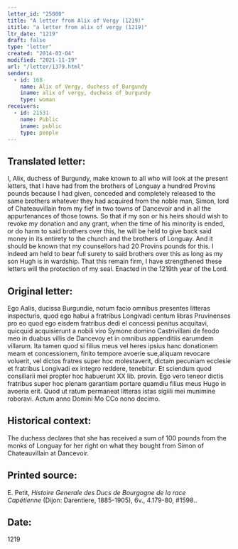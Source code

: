 ```yaml
---
letter_id: "25080"
title: "A letter from Alix of Vergy (1219)"
ititle: "a letter from alix of vergy (1219)"
ltr_date: "1219"
draft: false
type: "letter"
created: "2014-03-04"
modified: "2021-11-19"
url: "/letter/1379.html"
senders:
  - id: 168
    name: Alix of Vergy, duchess of Burgundy
    iname: alix of vergy, duchess of burgundy
    type: woman
receivers:
  - id: 21531
    name: Public
    iname: public
    type: people
---
```

<h2> Translated letter:</h2>I, Alix, duchess of Burgundy, make known to all who will look at the present letters, that I have had from the brothers of Longuay a hundred Provins pounds because I had given, conceded and completely released to the same brothers whatever they had acquired from the noble man, Simon, lord of Chateauvillain from my fief in two towns of Dancevoir and in all the appurtenances of those towns.  So that if my son or his heirs should wish to revoke my donation and any grant, when the time of his minority is ended, or do harm to said brothers over this, he will be held to give back said money in its entirety to the church and the brothers of Longuay.  And it should be known that my counsellors had 20 Provins pounds for this.  I indeed am held to bear full surety to said brothers over this as long as my son Hugh is in wardship.  That this remain firm, I have strengthened these letters will the protection of my seal.  Enacted in the 1219th year of the Lord.
<h2 class="mt-4"> Original letter:</h2>Ego Aalis, ducissa Burgundie, notum facio omnibus presentes litteras inspecturis, quod ego habui a fratribus Longivadi centum libras Pruvinenses pro eo quod ego eisdem fratribus dedi el concessi penitus acquitavi, quicquid acquisierunt a nobili viro Symone domino Castrivillani de feodo meo in duabus villis de Dancevoy et in omnibus appenditiis earumdem villarum. Ita tamen quod si filius meus vel heres ipsius hanc donationem meam et concessionem, finito tempore avoerie sue,aliquam revocare voluerit, vel dictos fratres super hoc molestaverit, dictam pecuniam ecclesie et fratribus Longivadi ex integro reddere, tenebitur. Et sciendum quod consiliarii mei propter hoc habuerunt XX lib. provin. Ego vero teneor dictis  fratribus super hoc plenam garantiam portare quamdiu filius meus Hugo in avoeria erit. Quod ut ratum permaneat litteras istas sigiili mei munimine roboravi.  Actum anno Domini Mo CCo nono decimo.
<h2 class="mt-4"> Historical context:</h2>The duchess declares that she has received a sum of 100 pounds from the monks of Longuay for her right on what they bought from Simon of Chateauvillain at Dancevoir.
<h2 class="mt-4"> Printed source:</h2><p>E. Petit, <em>Histoire Generale des Ducs de Bourgogne&nbsp;</em><i>de la race Capétienne&nbsp;</i>(Dijon: Darentiere, 1885-1905), 6v., 4.179-80, #1598..</p><h2 class="mt-4"> Date:</h2>1219